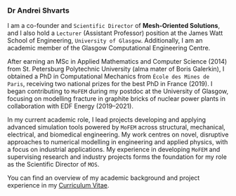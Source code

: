 ### **Dr Andrei Shvarts**

I am a co-founder and `Scientific Director` of **Mesh-Oriented Solutions**, and I also hold a `Lecturer` (Assistant Professor) position at the James Watt School of Engineering, `University of Glasgow`. Additionally, I am an academic member of the Glasgow Computational Engineering Centre. 

After earning an MSc in Applied Mathematics and Computer Science (2014) from St. Petersburg Polytechnic University (alma mater of Boris Galerkin), I obtained a PhD in Computational Mechanics from `École des Mines de Paris`, receiving two national prizes for the best PhD in France (2019). I began contributing to `MoFEM` during my postdoc at the University of Glasgow, focusing on modelling fracture in graphite bricks of nuclear power plants in collaboration with EDF Energy (2019–2021). 

In my current academic role, I lead projects developing and applying advanced simulation tools powered by `MoFEM` across structural, mechanical, electrical, and biomedical engineering. My work centres on novel, disruptive approaches to numerical modelling in engineering and applied physics, with a focus on industrial applications. My experience in developing `MoFEM` and supervising research and industry projects forms the foundation for my role as the Scientific Director of `MOS`. 

You can find an overview of my academic background and project experience in my [Curriculum Vitae](/assets/pdf/Shvarts_CV.pdf).

